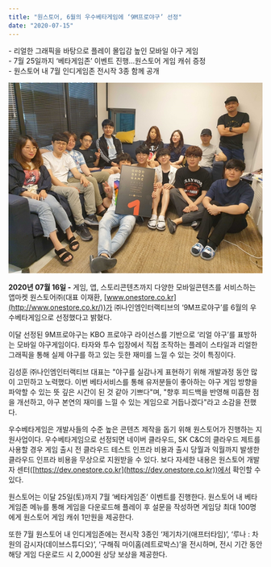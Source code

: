 ```yaml
---
title: "원스토어, 6월의 우수베타게임에 ‘9M프로야구’ 선정"
date: "2020-07-15"
---
```


\- 리얼한 그래픽을 바탕으로 플레이 몰입감 높인 모바일 야구 게임  
\- 7월 25일까지 ‘베타게임존’ 이벤트 진행...원스토어 게임 캐쉬 증정  
\- 원스토어 내 7월 인디게임존 전시작 3종 함께 공개

![](images/1111.jpg)

**2020년 07월 16일 -** 게임, 앱, 스토리콘텐츠까지 다양한 모바일콘텐츠를 서비스하는 앱마켓 원스토어㈜(대표 이재환, [www.onestore.co.kr](http://www.onestore.co.kr/))가 ㈜나인엠인터랙티브의 ‘9M프로야구’를 6월의 우수베타게임으로 선정했다고 밝혔다.

이달 선정된 9M프로야구는 KBO 프로야구 라이선스를 기반으로 ‘리얼 야구’를 표방하는 모바일 야구게임이다. 타자와 투수 입장에서 직접 조작하는 플레이 스타일과 리얼한 그래픽을 통해 실제 야구를 하고 있는 듯한 재미를 느낄 수 있는 것이 특징이다.

김성훈 ㈜나인엠인터랙티브 대표는 "야구를 실감나게 표현하기 위해 개발과정 동안 많이 고민하고 노력했다. 이번 베타서비스를 통해 유저분들이 좋아하는 야구 게임 방향을 파악할 수 있는 뜻 깊은 시간이 된 것 같아 기쁘다"며, "향후 피드백을 반영해 미흡한 점을 개선하고, 야구 본연의 재미를 느낄 수 있는 게임으로 거듭나겠다"라고 소감을 전했다.

우수베타게임은 개발사들의 수준 높은 콘텐츠 제작을 돕기 위해 원스토어가 진행하는 지원사업이다. 우수베타게임으로 선정되면 네이버 클라우드, SK C&C의 클라우드 제트를 사용할 경우 게임 출시 전 클라우드 테스트 인프라 비용과 출시 당월과 익월까지 발생한 클라우드 인프라 비용을 무상으로 지원받을 수 있다. 보다 자세한 내용은 원스토어 개발자 센터([https://dev.onestore.co.kr](https://dev.onestore.co.kr))에서 확인할 수 있다.

원스토어는 이달 25일(토)까지 7월 ‘베타게임존’ 이벤트를 진행한다. 원스토어 내 베타게임존 메뉴를 통해 게임을 다운로드해 플레이 후 설문을 작성하면 게임당 최대 100명에게 원스토어 게임 캐쉬 1만원을 제공한다.

또한 7월 원스토어 내 인디게임존에는 전시작 3종인 ‘제기차기(애프터타임)’, ‘루나 : 차원의 감시자(데이브스튜디오)’, ‘구해줘 마이홈(레트로박스)’을 전시하며, 전시 기간 동안 해당 게임 다운로드 시 2,000원 상당 보상을 제공한다.
